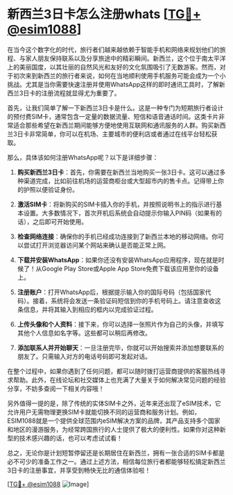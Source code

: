 # 新西兰3日卡怎么注册whats [[TG💪+ @esim1088](https://t.me/s/esim1088)]

在当今这个数字化的时代，旅行者们越来越依赖于智能手机和网络来规划他们的旅程、与家人朋友保持联系以及分享旅途中的精彩瞬间。新西兰，这个位于南太平洋上的美丽国度，以其壮丽的自然风光和友好的文化氛围吸引了无数游客。然而，对于初次来到新西兰的旅行者来说，如何在当地顺利使用手机服务可能会成为一个小挑战。尤其是当你需要快速注册并使用WhatsApp这样的即时通讯工具时，了解新西兰3日卡的注册流程就显得尤为重要了。

首先，让我们简单了解一下新西兰3日卡是什么。这是一种专门为短期旅行者设计的预付费SIM卡，通常包含一定量的数据流量、短信和语音通话时间。这类卡片非常适合那些希望在新西兰期间能够方便地使用互联网和通讯服务的人群。购买新西兰3日卡非常简单，你可以在机场、主要城市的便利店或者通过在线平台轻松获取。

那么，具体该如何注册WhatsApp呢？以下是详细步骤：

1. **购买新西兰3日卡**：首先，你需要在新西兰当地购买一张3日卡。这可以通过多种渠道完成，比如前往机场的运营商柜台或大型超市内的售卡点。记得带上你的护照以便验证身份。

2. **激活SIM卡**：将新购买的SIM卡插入你的手机，并按照说明书上的指示进行基本设置。大多数情况下，首次开机后系统会自动提示你输入PIN码（如果有的话），之后即可开始使用。

3. **检查网络连接**：确保你的手机已经成功连接到了新西兰本地的移动网络。你可以尝试打开浏览器访问某个网站来确认是否能正常上网。

4. **下载并安装WhatsApp**：如果你还没有安装WhatsApp应用程序，现在就是时候了！从Google Play Store或Apple App Store免费下载该应用至你的设备上。

5. **注册账户**：打开WhatsApp后，根据提示输入你的国际号码（包括国家代码）。接着，系统将会发送一条验证码短信到你的手机号码上。请注意查收这条信息，并将其输入到相应的框内以完成验证过程。

6. **上传头像和个人资料**：接下来，你可以选择一张照片作为自己的头像，并填写其他个人信息如名字等。这些都可以稍后再修改。

7. **添加联系人并开始聊天**：一旦注册完毕，你就可以开始搜索并添加想要联系的朋友了。只需输入对方的电话号码即可发起对话。

在整个过程中，如果你遇到了任何问题，都可以随时拨打运营商提供的客服热线寻求帮助。此外，在线论坛和社交媒体上也充满了大量关于如何解决常见问题的经验分享，不妨多查阅一下相关内容哦！

另外值得一提的是，除了传统的实体SIM卡之外，近年来还出现了eSIM技术，它允许用户无需物理更换SIM卡就能切换不同的运营商和服务计划。例如，ESIM1088就是一个提供全球范围内eSIM解决方案的品牌，其产品支持多个国家和地区的漫游服务，为经常跨国旅行的人士提供了极大的便利性。如果你对这种新型的技术感兴趣的话，也可以考虑试试看！

总之，无论你是计划短暂停留还是长期居住在新西兰，拥有一张合适的SIM卡都是必不可少的准备工作之一。通过上述方法，相信每位旅行者都能够轻松搞定新西兰3日卡的注册事宜，并享受到畅快无比的通信体验啦！

[[TG💪+ @esim1088](https://t.me/s/esim1088) ![Image](https://i.postimg.cc/4NQfJmqS/Snipaste-2025-05-13-00-14-12.png)]